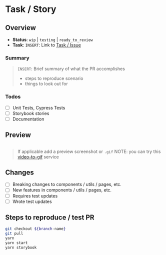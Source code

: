 # Task / Story

## Overview

- **Status**: `wip` | `testing` | `ready_to_review`
- **Task**: `INSERT`: Link to [Task / Issue]()

### Summary

> `INSERT`: Brief summary of what the PR accomplishes
>
> - steps to reproduce scenario
> - things to look out for

### Todos

- [ ] Unit Tests, Cypress Tests
- [ ] Storybook stories
- [ ] Documentation

## Preview

![]()

> If applicable add a preview screenshot or `.gif`
> NOTE: you can try this [video-to-gif](https://ezgif.com/video-to-gif) service

## Changes

- [ ] Breaking changes to components / utils / pages, etc.
- [ ] New features in components / utils / pages, etc.
- [ ] Requires test updates
- [ ] Wrote test updates

## Steps to reproduce / test PR

```sh
git checkout ${branch-name}
git pull
yarn
yarn start
yarn storybook
```
